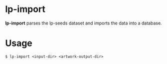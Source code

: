 # lp-import

**lp-import** parses the lp-seeds dataset and imports the data into a database.

# Usage

    $ lp-import <input-dir> <artwork-output-dir>
